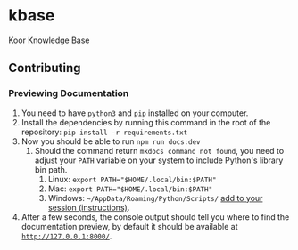 # kbase

Koor Knowledge Base

## Contributing

### Previewing Documentation

1. You need to have `python3` and `pip` installed on your computer.
2. Install the dependencies by running this command in the root of the repository: `pip install -r requirements.txt`
3. Now you should be able to run `npm run docs:dev`
   1. Should the command return `mkdocs command not found`, you need to adjust your `PATH` variable on your system to include Python's library bin path.
      1. Linux: `export PATH="$HOME/.local/bin:$PATH"`
      2. Mac: `export PATH="$HOME/.local/bin:$PATH"`
      3. Windows: `~/AppData/Roaming/Python/Scripts/` [add to your session (instructions)](https://www.java.com/en/download/help/path.html).
4. After a few seconds, the console output should tell you where to find the documentation preview, by default it should be available at [`http://127.0.0.1:8000/`](http://127.0.0.1:8000/).
